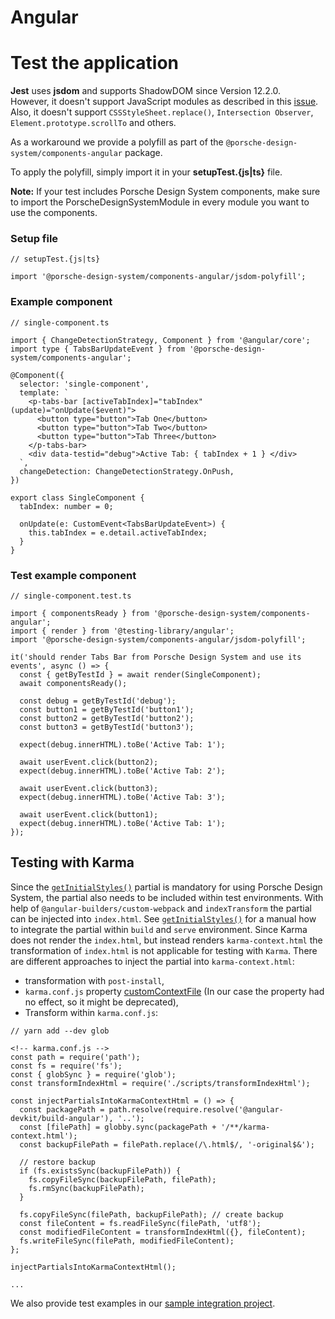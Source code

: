# Angular

<TableOfContents></TableOfContents>

# Test the application

**Jest** uses **jsdom** and supports ShadowDOM since Version 12.2.0.  
However, it doesn't support JavaScript modules as described in this
[issue](https://github.com/jsdom/jsdom/issues/2475).  
Also, it doesn't support `CSSStyleSheet.replace()`, `Intersection Observer`, `Element.prototype.scrollTo` and others.

As a workaround we provide a polyfill as part of the `@porsche-design-system/components-angular` package.

To apply the polyfill, simply import it in your **setupTest.{js|ts}** file.

**Note:** If your test includes Porsche Design System components, make sure to import the PorscheDesignSystemModule in
every module you want to use the components.

### Setup file

```tsx
// setupTest.{js|ts}

import '@porsche-design-system/components-angular/jsdom-polyfill';
```

### Example component

```tsx
// single-component.ts

import { ChangeDetectionStrategy, Component } from '@angular/core';
import type { TabsBarUpdateEvent } from '@porsche-design-system/components-angular';

@Component({
  selector: 'single-component',
  template: `
    <p-tabs-bar [activeTabIndex]="tabIndex" (update)="onUpdate($event)">
      <button type="button">Tab One</button>
      <button type="button">Tab Two</button>
      <button type="button">Tab Three</button>
    </p-tabs-bar>
    <div data-testid="debug">Active Tab: { tabIndex + 1 } </div>
  `,
  changeDetection: ChangeDetectionStrategy.OnPush,
})

export class SingleComponent {
  tabIndex: number = 0;

  onUpdate(e: CustomEvent<TabsBarUpdateEvent>) {
    this.tabIndex = e.detail.activeTabIndex;
  }
}
```

### Test example component

```tsx
// single-component.test.ts

import { componentsReady } from '@porsche-design-system/components-angular';
import { render } from '@testing-library/angular';
import '@porsche-design-system/components-angular/jsdom-polyfill';

it('should render Tabs Bar from Porsche Design System and use its events', async () => {
  const { getByTestId } = await render(SingleComponent);
  await componentsReady();

  const debug = getByTestId('debug');
  const button1 = getByTestId('button1');
  const button2 = getByTestId('button2');
  const button3 = getByTestId('button3');

  expect(debug.innerHTML).toBe('Active Tab: 1');

  await userEvent.click(button2);
  expect(debug.innerHTML).toBe('Active Tab: 2');

  await userEvent.click(button3);
  expect(debug.innerHTML).toBe('Active Tab: 3');

  await userEvent.click(button1);
  expect(debug.innerHTML).toBe('Active Tab: 1');
});
```

## Testing with Karma

Since the [`getInitialStyles()`](partials/initial-styles) partial is mandatory for using Porsche Design System, the
partial also needs to be included within test environments. With help of `@angular-builders/custom-webpack` and
`indexTransform` the partial can be injected into `index.html`. See [`getInitialStyles()`](partials/initial-styles) for
a manual how to integrate the partial within `build` and `serve` environment. Since Karma does not render the
`index.html`, but instead renders `karma-context.html` the transformation of `index.html` is not applicable for testing
with `Karma`. There are different approaches to inject the partial into `karma-context.html`:

- transformation with `post-install`,
- `karma.conf.js` property
  [customContextFile](http://karma-runner.github.io/6.4/config/configuration-file.html#customcontextfile) (In our case
  the property had no effect, so it might be deprecated),
- Transform within `karma.conf.js`:

```tsx
// yarn add --dev glob

<!-- karma.conf.js -->
const path = require('path');
const fs = require('fs');
const { globSync } = require('glob');
const transformIndexHtml = require('./scripts/transformIndexHtml');

const injectPartialsIntoKarmaContextHtml = () => {
  const packagePath = path.resolve(require.resolve('@angular-devkit/build-angular'), '..');
  const [filePath] = globby.sync(packagePath + '/**/karma-context.html');
  const backupFilePath = filePath.replace(/\.html$/, '-original$&');

  // restore backup
  if (fs.existsSync(backupFilePath)) {
    fs.copyFileSync(backupFilePath, filePath);
    fs.rmSync(backupFilePath);
  }

  fs.copyFileSync(filePath, backupFilePath); // create backup
  const fileContent = fs.readFileSync(filePath, 'utf8');
  const modifiedFileContent = transformIndexHtml({}, fileContent);
  fs.writeFileSync(filePath, modifiedFileContent);
};

injectPartialsIntoKarmaContextHtml();

...
```

We also provide test examples in our
[sample integration project](https://github.com/porsche-design-system/sample-integration-angular/tree/master/src/app/pages).
